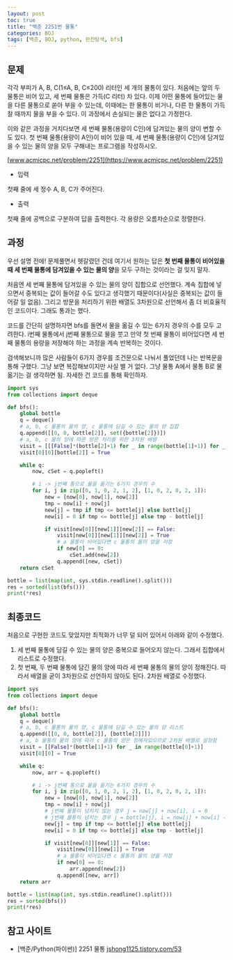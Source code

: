 ```yaml
---
layout: post
toc: true
title: "백준 2251번 물통"
categories: BOJ
tags: [백준, BOJ, python, 완전탐색, bfs]
---
```


## 문제
각각 부피가 A, B, C(1≤A, B, C≤200) 리터인 세 개의 물통이 있다. 처음에는 앞의 두 물통은 비어 있고, 세 번째 물통은 가득(C 리터) 차 있다. 이제 어떤 물통에 들어있는 물을 다른 물통으로 쏟아 부을 수 있는데, 이때에는 한 물통이 비거나, 다른 한 물통이 가득 찰 때까지 물을 부을 수 있다. 이 과정에서 손실되는 물은 없다고 가정한다.

이와 같은 과정을 거치다보면 세 번째 물통(용량이 C인)에 담겨있는 물의 양이 변할 수도 있다. 첫 번째 물통(용량이 A인)이 비어 있을 때, 세 번째 물통(용량이 C인)에 담겨있을 수 있는 물의 양을 모두 구해내는 프로그램을 작성하시오.

[www.acmicpc.net/problem/2251](https://www.acmicpc.net/problem/2251)

* 입력

첫째 줄에 세 정수 A, B, C가 주어진다.

* 출력

첫째 줄에 공백으로 구분하여 답을 출력한다. 각 용량은 오름차순으로 정렬한다.


## 과정

우선 설명 전에! 문제풀면서 헷갈렸던 건데 여기서 원하는 답은 **첫 번째 물통이 비어있을 때 세 번째 물통에 담겨있을 수 있는 물의 양**을 모두 구하는 것이라는 걸 잊지 말자.

처음엔 세 번째 물통에 담겨있을 수 있는 물의 양이 집합으로 선언했다. 계속 집합에 넣으면서 중복되는 값이 들어갈 수도 있다고 생각했기 때문이다(사실은 중복되는 값이 들어갈 일 없음). 그리고 방문을 처리하기 위한 배열도 3차원으로 선언해서 좀 더 비효율적인 코드이다. 그래도 통과는 했다.

코드를 간단히 설명하자면 bfs를 돌면서 물을 옮길 수 있는 6가지 경우의 수를 모두 고려한다. i번째 물통에서 j번째 물통으로 물을 붓고 만약 첫 번째 물통이 비어있다면 세 번째 물통의 용량을 저장해야 하는 과정을 계속 반복하는 것이다.

검색해보니까 많은 사람들이 6가지 경우를 조건문으로 나눠서 풀었던데 나는 반복문을 통해 구했다. 그냥 보면 복잡해보이지만 사실 별 거 없다. 그냥 물통 A에서 물통 B로 물 옮기는 걸 생각하면 됨. 자세한 건 코드를 통해 확인하자.

```python
import sys
from collections import deque

def bfs():
    global bottle
    q = deque()
    # a, b, c 물통의 물의 양, c 물통에 담길 수 있는 물의 양 집합
    q.append([[0, 0, bottle[2]], set({bottle[2]})])
    # a, b, c 물의 양에 따른 방문 처리를 위한 3차원 배열
    visit = [[[False]*(bottle[2]+1) for _ in range(bottle[1]+1)] for _ in range(bottle[0]+1)]
    visit[0][0][bottle[2]] = True

    while q:
        now, cSet = q.popleft()

        # i -> j번째 통으로 물을 옮기는 6가지 경우의 수
        for i, j in zip([0, 1, 0, 2, 1, 2], [1, 0, 2, 0, 2, 1]):
            new = [now[0], now[1], now[2]]
            tmp = now[i] + now[j]
            new[j] = tmp if tmp <= bottle[j] else bottle[j]
            new[i] = 0 if tmp <= bottle[j] else tmp - bottle[j]

            if visit[new[0]][new[1]][new[2]] == False:
                visit[new[0]][new[1]][new[2]] = True
                # a 물통이 비어있다면 c 물통의 물의 양을 저장
                if new[0] == 0:
                    cSet.add(new[2])
                q.append([new, cSet])
    return cSet

bottle = list(map(int, sys.stdin.readline().split()))
res = sorted(list(bfs()))
print(*res)
```

## 최종코드

처음으로 구현한 코드도 맞았지만 최적화가 너무 덜 되어 있어서 아래와 같이 수정했다.

1. 세 번째 물통에 담길 수 있는 물의 양은 중복으로 들어오지 않는다. 그래서 집합에서 리스트로 수정했다.
2. 첫 번째, 두 번째 물통에 담긴 물의 양에 따라 세 번째 물통의 물의 양이 정해진다. 따라서 배열을 굳이 3차원으로 선언하지 않아도 된다. 2차원 배열로 수정했다.

```python
import sys
from collections import deque

def bfs():
    global bottle
    q = deque()
    # a, b, c 물통의 물의 양, c 물통에 담길 수 있는 물의 양 리스트
    q.append([[0, 0, bottle[2]], [bottle[2]]])
    # a, b 물통의 물의 양에 따라 c 물통의 양은 정해져있으므로 2차원 배열로 설정함
    visit = [[False]*(bottle[1]+1) for _ in range(bottle[0]+1)]
    visit[0][0] = True

    while q:
        now, arr = q.popleft()

        # i -> j번째 통으로 물을 옮기는 6가지 경우의 수
        for i, j in zip([0, 1, 0, 2, 1, 2], [1, 0, 2, 0, 2, 1]):
            new = [now[0], now[1], now[2]]
            tmp = now[i] + now[j]
            # j번째 물통이 넘치지 않는 경우 j = now[j] + now[i], i = 0
            # j번째 물통이 넘치는 경우 j = bottle[j], i = now[j] + now[i] - bottle[j]
            new[j] = tmp if tmp <= bottle[j] else bottle[j]
            new[i] = 0 if tmp <= bottle[j] else tmp - bottle[j]

            if visit[new[0]][new[1]] == False:
                visit[new[0]][new[1]] = True
                # a 물통이 비어있다면 c 물통의 물의 양을 저장
                if new[0] == 0:
                    arr.append(new[2])
                q.append([new, arr])
    return arr

bottle = list(map(int, sys.stdin.readline().split()))
res = sorted(bfs())
print(*res)
```

## 참고 사이트

- [백준/Python(파이썬)] 2251 물통 [jshong1125.tistory.com/53](https://jshong1125.tistory.com/53)
